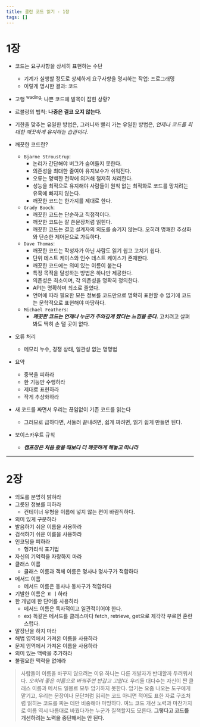 ```yaml
---
title: 클린 코드 읽기 - 1장
tags: []
---
```


# 1장

- 코드는 요구사항을 상세히 표현하는 수단
  - 기계가 실행할 정도로 상세하게 요구사항을 명시하는 작업: 프로그래밍
  - 이렇게 명시한 결과: 코드
- 고행 <sup>wading</sup>: 나쁜 코드에 발목이 잡힌 상황?
- 르블랑의 법칙: **나중은 결코 오지 않는다.**
- 기한을 맞추는 유일한 방법은, 그러니까 빨리 가는 유일한 방법은, *언제나 코드를 최대한 깨끗하게 유지하는 습관이다.*
- 깨끗한 코드란?
  - `Bjarne Stroustrup`:
    - 논리가 간단해야 버그가 숨어들지 못한다.
    - 의존성을 최대한 줄여야 유지보수가 쉬워진다.
    - 오류는 명백한 전략에 의거해 철저히 처리한다.
    - 성능을 최적으로 유지해야 사람들이 원칙 없는 최적화로 코드를 망치려는 유혹에 빠지지 않는다.
    - 깨끗한 코드는 한가지를 제대로 한다.
  - `Grady Booch`:
    - 깨끗한 코드는 단순하고 직접적이다.
    - 깨끗한 코드는 잘 쓴문장처럼 읽힌다.
    - 깨끗한 코드는 결코 설계자의 의도를 숨기지 않는다. 오히려 명쾌한 추상화와 단순한 제어문으로 가득하다.
  - `Dave Thomas`:
    - 깨끗한 코드는 작성자가 아닌 사람도 읽기 쉽고 고치기 쉽다.
    - 단위 테스트 케이스와 인수 테스트 케이스가 존재한다.
    - 깨끗한 코드에는 의미 있는 이름이 붙는다
    -  특정 목적을 달성하는 방법은 하나만 제공한다.
    - 의존성은 최소이며, 각 의존성을 명확히 정의한다.
    - API는 명확하며 최소로 줄였다.
    - 언어에 따라 필요한 모든 정보를 코드만으로 명확히 표현할 수 없기에 코드는 문학적으로 표현해야 마땅하다.
  - `Michael Feathers`:
    - *__깨끗한 코드는 언제나 누군가 주의깊게 짰다는 느낌을 준다.__* 고치려고 살펴봐도 딱히 손 댈 곳이 없다.

- 오류 처리
  - 메모리 누수, 경쟁 상태, 일관성 없는 명명법
- 요약
  - 중복을 피하라
  - 한 기능만 수행하라
  - 제대로 표현하라
  - 작게 추상화하라
- 새 코드를 짜면서 우리는 끊임없이 기존 코드를 읽는다
  - 그러므로 급하다면, 서둘러 끝내려면, 쉽게 짜려면, 읽기 쉽게 만들면 된다.
- 보이스카우트 규칙
  - **_캠프장은 처음 왔을 때보다 더 깨끗하게 해놓고 떠나라_**

------

# 2장

- 의도를 분명히 밝혀라
- 그릇된 정보를 피하라
  - 컨테이너 유형을 이름에 넣지 않는 편이 바람직하다.
- 의미 있게 구분하라
- 발음하기 쉬운 이름을 사용하라
- 검색하기 쉬운 이름을 사용하라
- 인코딩을 피하라
  - 헝가리식 표기법
- 자신의 기억력을 자랑하지 마라
- 클래스 이름
  - 클래스 이름과 객체 이름은 명사나 명사구가 적합하다
- 메서드 이름
  - 메서드 이름은 동사나 동사구가 적합하다
- 기발한 이름은 ㅍ ㅣ하라
- 한 개념에 한 단어를 사용하라
  - 메서드 이름은 독자적이고 일관적이어야 한다.
  - ex) 똑같은 메서드를 클래스마다 fetch, retrieve, get으로 제각각 부르면 혼란스럽다.
- 말장난을 하지 마라
- 해법 영역에서 가져온 이름을 사용하라
- 문제 영역에서 가져온 이름을 사용하라
- 의미 있는 맥락을 추가하라
- 불필요한 맥락을 없애라


> 사람들이 이름을 바꾸지 않으려는 이유 하나는 다른 개발자가 반대할까 두려워서다.
> *오히려 좋은 이름으로 바꿔주면 반갑고 고맙다.*
> 우리들 대다수는 자신이 짠 클래스 이름과 메서드 일믕르 모두 암기하지 못한다.
> 암기는 요줌 나오는 도구에게 맡기고, 우리는 문장이나 문단처럼 읽히는 코드 아니면 적어도 표한 자료 구조처럼 읽히는 코드를 짜는 데만 비중해야 마땅하다.
> 여느 코드 개선 노력과 마찬가지로 이름 역시 나름대로 바꿨다가는 누군가 질책할지도 모른다.
> **그렇다고 코드를 개선하려는 노력을 중단해서는 안 된다.**